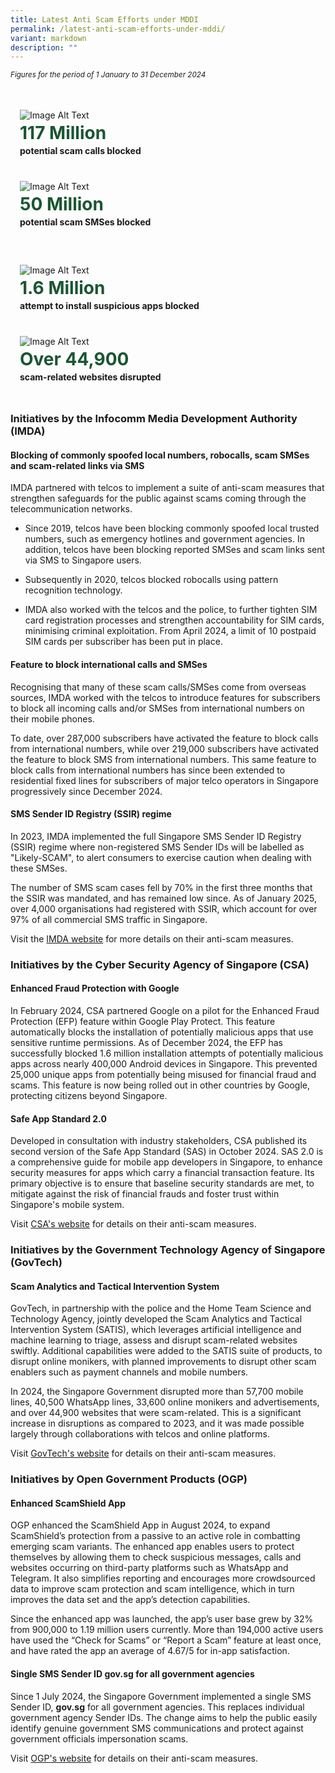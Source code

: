 ```yaml
---
title: Latest Anti Scam Efforts under MDDI
permalink: /latest-anti-scam-efforts-under-mddi/
variant: markdown
description: ""
---
```

<p><em><sub>Figures for the period of 1 January to 31 December 2024</sub></em>
</p>
<div class="row" style="padding: 20px 0px 0px 0px;">

<div class="col" style="padding: 15px 15px 25px 15px;"><img style="border:1px gray;" src="/images/Scams%20Page/scam_calls.jpg" alt="Image Alt Text"><br><span style="font-size: 28px; font-weight: bold; color: #1a5632; line-height: 40px;">117 Million</span><br><b>potential scam calls blocked</b><br></div>  
  
<div class="col" style="padding: 15px 15px 25px 15px;"><img style="border:1px gray;" src="/images/Scams%20Page/scam_message.jpg" alt="Image Alt Text"><br><span style="font-size: 28px; font-weight: bold; color: #1a5632; line-height: 40px;">50 Million</span><br><b>potential scam SMSes blocked</b><br></div>
</div>

<div class="row" style="padding: 20px 0px 0px 0px;">

<div class="col" style="padding: 15px 15px 25px 15px;"><img style="border:1px gray;" src="/images/Scams%20Page/scam_app.jpg" alt="Image Alt Text"><br><span style="font-size: 28px; font-weight: bold; color: #1a5632; line-height: 40px;">1.6 Million</span><br><b>attempt to install suspicious apps blocked</b><br></div>  
  
<div class="col" style="padding: 15px 15px 25px 15px;"><img style="border:1px gray;" src="/images/Scams%20Page/scam_website.jpg" alt="Image Alt Text"><br><span style="font-size: 28px; font-weight: bold; color: #1a5632; line-height: 40px;">Over 44,900</span><br><b>scam-related websites disrupted</b><br></div>
</div>


<h3>Initiatives by the Infocomm Media Development Authority (IMDA)</h3>
<h4>Blocking of commonly spoofed local numbers, robocalls, scam SMSes and scam-related links via SMS</h4>
<p>IMDA partnered with telcos to implement a suite of anti-scam measures
that strengthen safeguards for the public against scams coming through
the telecommunication networks.</p>
<ul data-tight="true" class="tight">
<li>
<p>Since 2019, telcos have been blocking commonly spoofed local trusted numbers,
such as emergency hotlines and government agencies. In addition, telcos
have been blocking reported SMSes and scam links sent via SMS to Singapore
users.</p>
</li>
<li>
<p>Subsequently in 2020, telcos blocked robocalls using pattern recognition
technology.</p>
</li>
<li>
<p>IMDA also worked with the telcos and the police, to further tighten SIM
card registration processes and strengthen accountability for SIM cards,
minimising criminal exploitation. From April 2024, a limit of 10 postpaid
SIM cards per subscriber has been put in place.</p>
</li>
</ul>
<h4>Feature to block international calls and SMSes</h4>
<p>Recognising that many of these scam calls/SMSes come from overseas sources,
IMDA worked with the telcos to introduce features for subscribers to block
all incoming calls and/or SMSes from international numbers on their mobile
phones.</p>
<p>To date, over 287,000 subscribers have activated the feature to block
calls from international numbers, while over 219,000 subscribers have activated
the feature to block SMS from international numbers. This same feature
to block calls from international numbers has since been extended to residential
fixed lines for subscribers of major telco operators in Singapore progressively
since December 2024.</p>
<h4>SMS Sender ID Registry (SSIR) regime</h4>
<p>In 2023, IMDA implemented the full Singapore SMS Sender ID Registry (SSIR)
regime where non-registered SMS Sender IDs will be labelled as "Likely-SCAM",
to alert consumers to exercise caution when dealing with these SMSes.&nbsp;&nbsp;</p>
<p>The number of SMS scam cases fell by 70% in the first three months that
the SSIR was mandated, and has remained low since. As of January 2025,
over 4,000 organisations had registered with SSIR, which account for over
97% of all commercial SMS traffic in Singapore.</p>
<p>Visit the <a href="https://www.imda.gov.sg/how-we-can-help/anti-scam-measures" rel="noopener nofollow" target="_blank">IMDA website</a> for
more details on their anti-scam measures.</p>
<h3>Initiatives by the Cyber Security Agency of Singapore (CSA)</h3>
<h4>Enhanced Fraud Protection with Google</h4>
<p>In February 2024, CSA partnered Google on a pilot for the Enhanced Fraud
Protection (EFP) feature within Google Play Protect. This feature automatically
blocks the installation of potentially malicious apps that use sensitive
runtime permissions. As of December 2024, the EFP has successfully blocked
1.6 million installation attempts of potentially malicious apps across
nearly 400,000 Android devices in Singapore. This prevented 25,000 unique
apps from potentially being misused for financial fraud and scams. This
feature is now being rolled out in other countries by Google, protecting
citizens beyond Singapore.</p>
<h4>Safe App Standard 2.0</h4>
<p>Developed in consultation with industry stakeholders, CSA published its
second version of the Safe App Standard (SAS) in October 2024. SAS 2.0
is a comprehensive guide for mobile app developers in Singapore, to enhance
security measures for apps which carry a financial transaction feature.
Its primary objective is to ensure that baseline security standards are
met, to mitigate against the risk of financial frauds and foster trust
within Singapore's mobile system.</p>
<p>Visit <a href="https://www.csa.gov.sg/" rel="noopener nofollow" target="_blank">CSA's website</a> for
details on their anti-scam measures.</p>
<h3>Initiatives by the Government Technology Agency of Singapore (GovTech)</h3>
<h4>Scam Analytics and Tactical Intervention System</h4>
<p>GovTech, in partnership with the police and the Home Team Science and
Technology Agency, jointly developed the Scam Analytics and Tactical Intervention
System (SATIS), which leverages artificial intelligence and machine learning
to triage, assess and disrupt scam-related websites swiftly. Additional
capabilities were added to the SATIS suite of products, to disrupt online
monikers, with planned improvements to disrupt other scam enablers such
as payment channels and mobile numbers.</p>
<p>In 2024, the Singapore Government disrupted more than 57,700 mobile lines,
40,500 WhatsApp lines, 33,600 online monikers and advertisements, and over
44,900 websites that were scam-related. This is a significant increase
in disruptions as compared to 2023, and it was made possible largely through
collaborations with telcos and online platforms.</p>
<p>Visit <a href="https://www.tech.gov.sg/products-and-services/for-citizens/scam-prevention/" rel="noopener nofollow" target="_blank">GovTech's website</a> for
details on their anti-scam measures.</p>
<h3>Initiatives by Open Government Products (OGP)</h3>
<h4>Enhanced ScamShield App</h4>
<p>OGP enhanced the ScamShield App in August 2024, to expand ScamShield’s
protection from a passive to an active role in combatting emerging scam
variants. The enhanced app enables users to protect themselves by allowing
them to check suspicious messages, calls and websites occurring on third-party
platforms such as WhatsApp and Telegram. It also simplifies reporting and
encourages more crowdsourced data to improve scam protection and scam intelligence,
which in turn improves the data set and the app’s detection capabilities.</p>
<p>Since the enhanced app was launched, the app’s user base grew by 32% from
900,000 to 1.19 million users currently. More than 194,000 active users
have used the “Check for Scams” or “Report a Scam” feature at least once,
and have rated the app an average of 4.67/5 for in-app satisfaction.</p>
<h4>Single SMS Sender ID <strong>gov.sg</strong> for all government agencies</h4>
<p>Since 1 July 2024, the Singapore Government implemented a single SMS Sender
ID, <strong>gov.sg</strong> for all government agencies. This replaces individual
government agency Sender IDs. The change aims to help the public easily
identify genuine government SMS communications and protect against government
officials impersonation scams.</p>
<p>Visit <a href="https://www.open.gov.sg/" rel="noopener nofollow" target="_blank">OGP's website</a> for
details on their anti-scam measures.</p>
<p></p>
